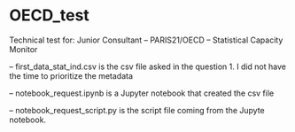 # OECD_test
Technical test for: Junior Consultant – PARIS21/OECD – Statistical Capacity Monitor

– first_data_stat_ind.csv is the csv file asked in the question 1. I did not have the time to prioritize the metadata

– notebook_request.ipynb is a Jupyter notebook that created the csv file

– notebook_request_script.py is the script file coming from the Jupyte notebook.
